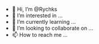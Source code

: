 - 👋 Hi, I’m @Rychks
- 👀 I’m interested in ...
- 🌱 I’m currently learning ...
- 💞️ I’m looking to collaborate on ...
- 📫 How to reach me ...

<!---
Rychks/Rychks is a ✨ special ✨ repository because its `README.md` (this file) appears on your GitHub profile.
You can click the Preview link to take a look at your changes.
--->
